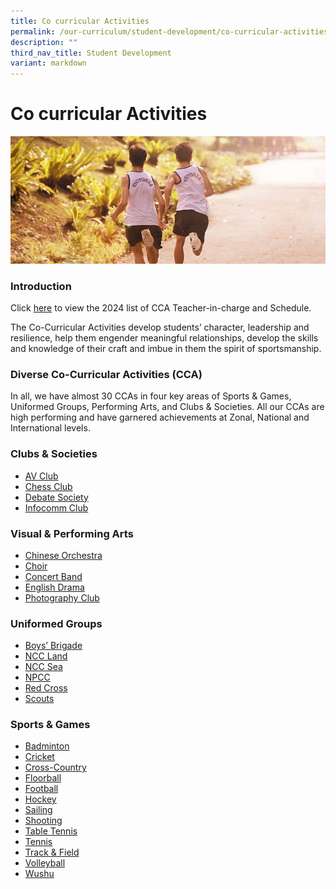```yaml
---
title: Co curricular Activities
permalink: /our-curriculum/student-development/co-curricular-activities/
description: ""
third_nav_title: Student Development
variant: markdown
---
```

# **Co curricular Activities**

![](/images/cca-1.jpg)


### Introduction
Click [here](/files/2024_CCA_Deployment___Schedule_Semester_1__for_publishing_11_Jan_24_.pdf) to view the 2024 list of CCA Teacher-in-charge and Schedule.

The Co-Curricular Activities develop students’ character, leadership and resilience, help them engender meaningful relationships, develop the skills and knowledge of their craft and imbue in them the spirit of sportsmanship.

### Diverse Co-Curricular Activities (CCA)
In all, we have almost 30 CCAs in four key areas of Sports & Games, Uniformed Groups, Performing Arts, and Clubs & Societies. All our CCAs are high performing and have garnered achievements at Zonal, National and International levels.

### Clubs & Societies
* [AV Club](/our-curriculum/student-development/co-curricular-activities/clubs-societies/av-club/)
* [Chess Club](/our-curriculum/student-development/co-curricular-activities/clubs-societies/chess-club/)
* [Debate Society](/our-curriculum/student-development/co-curricular-activities/clubs-societies/debate-society/)
* [Infocomm Club](/our-curriculum/student-development/co-curricular-activities/clubs-societies/infocomm-club/)


### Visual & Performing Arts
* [Chinese Orchestra](/our-curriculum/student-development/co-curricular-activities/visual-performing-arts/corchestra/)
* [Choir](/our-curriculum/student-development/co-curricular-activities/visual-performing-arts/choir/)
* [Concert Band](/our-curriculum/student-development/co-curricular-activities/visual-performing-arts/concert-band/)
* [English Drama](/our-curriculum/student-development/co-curricular-activities/visual-performing-arts/english-drama/)
* [Photography Club](/our-curriculum/student-development/co-curricular-activities/clubs-societies/photography-club/)


### Uniformed Groups
* [Boys’ Brigade](/our-curriculum/student-development/co-curricular-activities/uniformed-groups/boys-brigade/)
* [NCC Land](/our-curriculum/student-development/co-curricular-activities/uniformed-groups/ncc-land/)
* [NCC Sea](/our-curriculum/student-development/co-curricular-activities/uniformed-groups/ncc-sea/)
* [NPCC](/our-curriculum/student-development/co-curricular-activities/uniformed-groups/npcc/)
* [Red Cross](/our-curriculum/student-development/co-curricular-activities/uniformed-groups/red-cross/)
* [Scouts](/our-curriculum/student-development/co-curricular-activities/uniformed-groups/scouts/)

### Sports & Games
* [Badminton](/our-curriculum/student-development/co-curricular-activities/sports-games/badminton/)
* [Cricket](/our-curriculum/student-development/co-curricular-activities/sports-games/cricket/)
* [Cross-Country](/our-curriculum/student-development/co-curricular-activities/sports-games/cross-country/)
* [Floorball](/our-curriculum/student-development/co-curricular-activities/sports-games/floorball/)
* [Football](/our-curriculum/student-development/co-curricular-activities/sports-games/football/)
* [Hockey](/our-curriculum/student-development/co-curricular-activities/sports-games/hockey/)
* [Sailing](/our-curriculum/student-development/co-curricular-activities/sports-games/sailing/)
* [Shooting](/our-curriculum/student-development/co-curricular-activities/sports-games/shooting/)
* [Table Tennis](/our-curriculum/student-development/co-curricular-activities/sports-games/table-tennis/)
* [Tennis](/our-curriculum/student-development/co-curricular-activities/sports-games/tennis/)
* [Track & Field](/our-curriculum/student-development/co-curricular-activities/sports-games/track-field/)
* [Volleyball](/our-curriculum/student-development/co-curricular-activities/sports-games/volleyball/)
* [Wushu](/our-curriculum/student-development/co-curricular-activities/sports-games/wushu/)